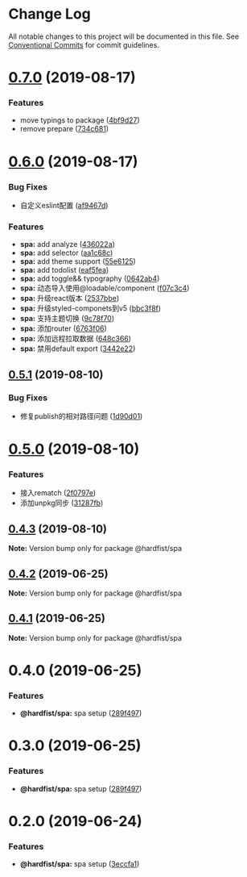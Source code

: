 # Change Log

All notable changes to this project will be documented in this file.
See [Conventional Commits](https://conventionalcommits.org) for commit guidelines.

# [0.7.0](https://github.com/hardfist/hardfist_tools/compare/@hardfist/spa@0.6.0...@hardfist/spa@0.7.0) (2019-08-17)


### Features

* move typings to package ([4bf9d27](https://github.com/hardfist/hardfist_tools/commit/4bf9d27))
* remove prepare ([734c681](https://github.com/hardfist/hardfist_tools/commit/734c681))





# [0.6.0](https://github.com/hardfist/hardfist_tools/compare/@hardfist/spa@0.5.1...@hardfist/spa@0.6.0) (2019-08-17)


### Bug Fixes

* 自定义eslint配置 ([af9467d](https://github.com/hardfist/hardfist_tools/commit/af9467d))


### Features

* **spa:** add analyze ([436022a](https://github.com/hardfist/hardfist_tools/commit/436022a))
* **spa:** add selector ([aa1c68c](https://github.com/hardfist/hardfist_tools/commit/aa1c68c))
* **spa:** add theme support ([55e6125](https://github.com/hardfist/hardfist_tools/commit/55e6125))
* **spa:** add todolist ([eaf5fea](https://github.com/hardfist/hardfist_tools/commit/eaf5fea))
* **spa:** add toggle&& typography ([0642ab4](https://github.com/hardfist/hardfist_tools/commit/0642ab4))
* **spa:** 动态导入使用@loadable/component ([f07c3c4](https://github.com/hardfist/hardfist_tools/commit/f07c3c4))
* **spa:** 升级react版本 ([2537bbe](https://github.com/hardfist/hardfist_tools/commit/2537bbe))
* **spa:** 升级styled-componets到v5 ([bbc3f8f](https://github.com/hardfist/hardfist_tools/commit/bbc3f8f))
* **spa:** 支持主题切换 ([9c78f70](https://github.com/hardfist/hardfist_tools/commit/9c78f70))
* **spa:** 添加router ([6763f06](https://github.com/hardfist/hardfist_tools/commit/6763f06))
* **spa:** 添加远程拉取数据 ([648c366](https://github.com/hardfist/hardfist_tools/commit/648c366))
* **spa:** 禁用default export ([3442e22](https://github.com/hardfist/hardfist_tools/commit/3442e22))





## [0.5.1](https://github.com/hardfist/hardfist_tools/compare/@hardfist/spa@0.5.0...@hardfist/spa@0.5.1) (2019-08-10)


### Bug Fixes

* 修复publish的相对路径问题 ([1d90d01](https://github.com/hardfist/hardfist_tools/commit/1d90d01))





# [0.5.0](https://github.com/hardfist/hardfist_tools/compare/@hardfist/spa@0.4.3...@hardfist/spa@0.5.0) (2019-08-10)


### Features

* 接入rematch ([2f0797e](https://github.com/hardfist/hardfist_tools/commit/2f0797e))
* 添加unpkg同步 ([31287fb](https://github.com/hardfist/hardfist_tools/commit/31287fb))





## [0.4.3](https://github.com/hardfist/hardfist_tools/compare/@hardfist/spa@0.4.2...@hardfist/spa@0.4.3) (2019-08-10)

**Note:** Version bump only for package @hardfist/spa





## [0.4.2](https://github.com/hardfist/hardfist_boilerplate/compare/@hardfist/spa@0.4.1...@hardfist/spa@0.4.2) (2019-06-25)

**Note:** Version bump only for package @hardfist/spa





## [0.4.1](https://github.com/hardfist/hardfist_boilerplate/compare/@hardfist/spa@0.4.0...@hardfist/spa@0.4.1) (2019-06-25)

**Note:** Version bump only for package @hardfist/spa





# 0.4.0 (2019-06-25)


### Features

* **@hardfist/spa:** spa setup ([289f497](https://github.com/hardfist/hardfist_boilerplate/commit/289f497))





# 0.3.0 (2019-06-25)


### Features

* **@hardfist/spa:** spa setup ([289f497](https://github.com/hardfist/hardfist_boilerplate/commit/289f497))





# 0.2.0 (2019-06-24)


### Features

* **@hardfist/spa:** spa setup ([3eccfa1](https://github.com/hardfist/hardfist_boilerplate/commit/3eccfa1))
